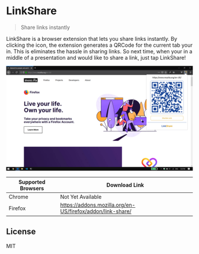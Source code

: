 # LinkShare
> Share links instantly

LinkShare is a browser extension that lets you share links instantly. By clicking the icon, the extension generates a QRCode for the current tab your in. This is eliminates the hassle in sharing links. So next time, when your in a middle of a presentation and would like to share a link, just tap LinkShare!

![LinkShare Usage](Screenshots/Screenshot1.png)

| Supported Browsers | Download Link |
|---|---|
| Chrome | Not Yet Available |
| Firefox | https://addons.mozilla.org/en-US/firefox/addon/link-share/ |

## License
MIT
